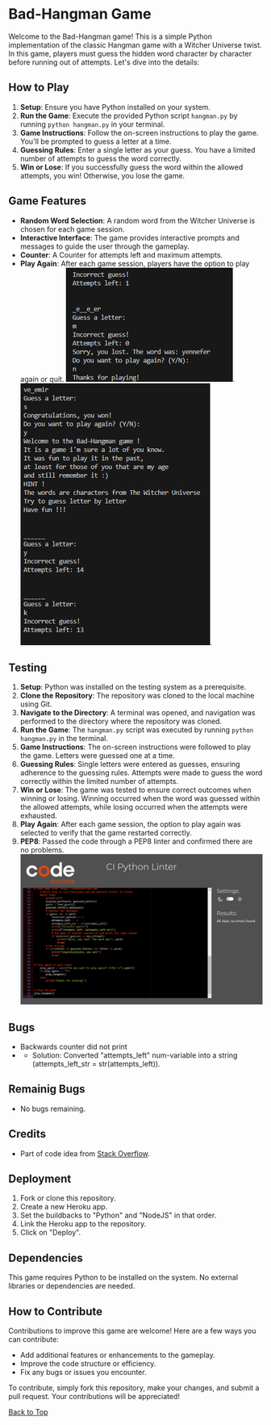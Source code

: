 # Bad-Hangman Game

Welcome to the Bad-Hangman game! This is a simple Python implementation of the classic Hangman game with a Witcher Universe twist. In this game, players must guess the hidden word character by character before running out of attempts. Let's dive into the details:

## How to Play

1. **Setup**: Ensure you have Python installed on your system.
2. **Run the Game**: Execute the provided Python script `hangman.py` by running `python hangman.py` in your terminal.
3. **Game Instructions**: Follow the on-screen instructions to play the game. You'll be prompted to guess a letter at a time.
4. **Guessing Rules**: Enter a single letter as your guess. You have a limited number of attempts to guess the word correctly.
5. **Win or Lose**: If you successfully guess the word within the allowed attempts, you win! Otherwise, you lose the game.

## Game Features

- **Random Word Selection**: A random word from the Witcher Universe is chosen for each game session.
- **Interactive Interface**: The game provides interactive prompts and messages to guide the user through the gameplay.
- **Counter**: A Counter for attempts left and maximum attempts.
- **Play Again**: After each game session, players have the option to play again or quit.
![Counter, quit, random word](media/Counter_quit_play_again_random.png).
![Counter, play again, random word](media/Win_Play_again.png).

## Testing

1. **Setup**: Python was installed on the testing system as a prerequisite.
2. **Clone the Repository**: The repository was cloned to the local machine using Git.
3. **Navigate to the Directory**: A terminal was opened, and navigation was performed to the directory where the repository was cloned.
4. **Run the Game**: The `hangman.py` script was executed by running `python hangman.py` in the terminal.
5. **Game Instructions**: The on-screen instructions were followed to play the game. Letters were guessed one at a time.
6. **Guessing Rules**: Single letters were entered as guesses, ensuring adherence to the guessing rules. Attempts were made to guess the word correctly within the limited number of attempts.
7. **Win or Lose**: The game was tested to ensure correct outcomes when winning or losing. Winning occurred when the word was guessed within the allowed attempts, while losing occurred when the attempts were exhausted.
8. **Play Again**: After each game session, the option to play again was selected to verify that the game restarted correctly.
9. **PEP8**: Passed the code through a PEP8 linter and confirmed there are no problems.
![PEP8 Validation](media/CI_Python_Linter_Validation.png)

## Bugs

- Backwards counter did not print
- - Solution: Converted "attempts_left"  num-variable into a string (attempts_left_str = str(attempts_left)).

## Remainig Bugs

- No bugs remaining.

## Credits

- Part of code idea from [Stack Overflow](https://stackoverflow.com/).

## Deployment

1. Fork or clone this repository.
2. Create a new Heroku app.
3. Set the buildbacks to "Python" and "NodeJS" in that order.
4. Link the Heroku app to the repository.
5. Click on "Deploy".

## Dependencies

This game requires Python to be installed on the system. No external libraries or dependencies are needed.

## How to Contribute

Contributions to improve this game are welcome! Here are a few ways you can contribute:

- Add additional features or enhancements to the gameplay.
- Improve the code structure or efficiency.
- Fix any bugs or issues you encounter.

To contribute, simply fork this repository, make your changes, and submit a pull request. Your contributions will be appreciated!

[Back to Top](#bad-hangman-game)
